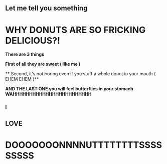 ## Let me tell you something
# WHY DONUTS ARE SO FRICKING DELICIOUS?!

**There are 3 things**

**First of all they are sweet ( like me )**

** Second, it's not boring even if you stuff a whole donut in your mouth ( EHEM EHEM )**

**AND THE LAST ONE you will feel butterflies in your stomach WAHHHHHHHHHHHHHHHHHHHHHHHH**

### I

## LOVE

# DOOOOOOONNNNUTTTTTTTTSSSSSSSSS

